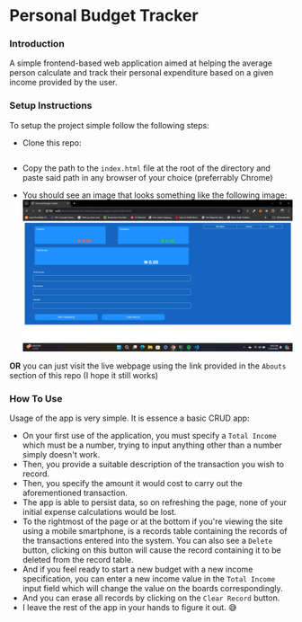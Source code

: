 # Personal Budget Tracker


### Introduction

A simple frontend-based web application aimed at helping the average person calculate and track their personal expenditure based on a given income provided by the user.

### Setup Instructions
To setup the project simple follow the following steps:
- Clone this repo:
```
```
- Copy the path to the `index.html` file at the root of the directory and paste said path in any browser of your choice (preferrably Chrome)

- You should see an image that looks something like the following image:
![Image depicting the Personal Budget Tracker](https://github.com/PC-Ngumoha/personal_budget_tracker/blob/main/personal_budget_tracker.png)

**OR** you can just visit the live webpage using the link provided in the `Abouts` section of this repo (I hope it still works)

### How To Use

Usage of the app is very simple. It is essence a basic CRUD app:
- On your first use of the application, you must specify a `Total Income` which must be a number, trying to input anything other than a number simply doesn't work.
- Then, you provide a suitable description of the transaction you wish to record.
- Then, you specify the amount it would cost to carry out the aforementioned transaction.
- The app is able to persist data, so on refreshing the page, none of your initial expense calculations would be lost.
- To the rightmost of the page or at the bottom if you're viewing the site using a mobile smartphone, is a records table containing the records of the transactions entered into the system. You can also see a `Delete` button, clicking on this button will cause the record containing it to be deleted from the record table.
- And if you feel ready to start a new budget with a new income specification, you can enter a new income value in the `Total Income` input field which will change the value on the boards correspondingly.
- And you can erase all records by clicking on the `Clear Record` button.
- I leave the rest of the app in your hands to figure it out. 😅